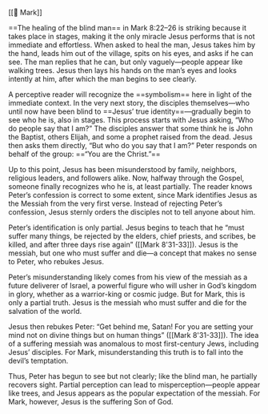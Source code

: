 [[📜 Mark]]

==The healing of the blind man== in Mark 8:22–26 is striking because it takes place in stages, making it the only miracle Jesus performs that is not immediate and effortless. When asked to heal the man, Jesus takes him by the hand, leads him out of the village, spits on his eyes, and asks if he can see. The man replies that he can, but only vaguely—people appear like walking trees. Jesus then lays his hands on the man’s eyes and looks intently at him, after which the man begins to see clearly.

A perceptive reader will recognize the ==symbolism== here in light of the immediate context. In the very next story, the disciples themselves—who until now have been blind to ==Jesus’ true identity==—gradually begin to see who he is, also in stages. This process starts with Jesus asking, “Who do people say that I am?” The disciples answer that some think he is John the Baptist, others Elijah, and some a prophet raised from the dead. Jesus then asks them directly, “But who do you say that I am?” Peter responds on behalf of the group: ==“You are the Christ.”==

Up to this point, Jesus has been misunderstood by family, neighbors, religious leaders, and followers alike. Now, halfway through the Gospel, someone finally recognizes who he is, at least partially. The reader knows Peter’s confession is correct to some extent, since Mark identifies Jesus as the Messiah from the very first verse. Instead of rejecting Peter’s confession, Jesus sternly orders the disciples not to tell anyone about him.

Peter’s identification is only partial. Jesus begins to teach that he “must suffer many things, be rejected by the elders, chief priests, and scribes, be killed, and after three days rise again” ([[Mark 8'31-33]]). Jesus is the messiah, but one who must suffer and die—a concept that makes no sense to Peter, who rebukes Jesus.

Peter’s misunderstanding likely comes from his view of the messiah as a future deliverer of Israel, a powerful figure who will usher in God’s kingdom in glory, whether as a warrior-king or cosmic judge. But for Mark, this is only a partial truth. Jesus is the messiah who must suffer and die for the salvation of the world.

Jesus then rebukes Peter: “Get behind me, Satan! For you are setting your mind not on divine things but on human things” ([[Mark 8'31-33]]). The idea of a suffering messiah was anomalous to most first-century Jews, including Jesus’ disciples. For Mark, misunderstanding this truth is to fall into the devil’s temptation.

Thus, Peter has begun to see but not clearly; like the blind man, he partially recovers sight. Partial perception can lead to misperception—people appear like trees, and Jesus appears as the popular expectation of the messiah. For Mark, however, Jesus is the suffering Son of God.
